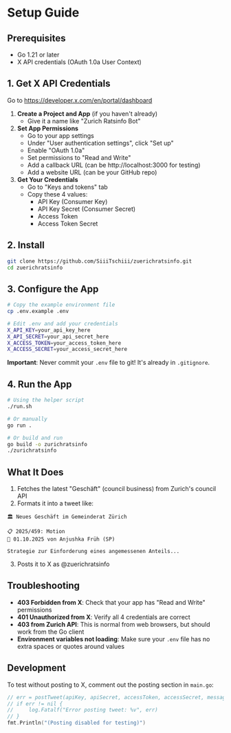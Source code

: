 # Setup Guide

## Prerequisites

- Go 1.21 or later
- X API credentials (OAuth 1.0a User Context)

## 1. Get X API Credentials

Go to https://developer.x.com/en/portal/dashboard

1. **Create a Project and App** (if you haven't already)
   - Give it a name like "Zurich Ratsinfo Bot"
2. **Set App Permissions**
   - Go to your app settings
   - Under "User authentication settings", click "Set up"
   - Enable "OAuth 1.0a"
   - Set permissions to "Read and Write"
   - Add a callback URL (can be http://localhost:3000 for testing)
   - Add a website URL (can be your GitHub repo)
3. **Get Your Credentials**
   - Go to "Keys and tokens" tab
   - Copy these 4 values:
     - API Key (Consumer Key)
     - API Key Secret (Consumer Secret)
     - Access Token
     - Access Token Secret

## 2. Install

```bash
git clone https://github.com/SiiiTschiii/zuerichratsinfo.git
cd zuerichratsinfo
```

## 3. Configure the App

```bash
# Copy the example environment file
cp .env.example .env

# Edit .env and add your credentials
X_API_KEY=your_api_key_here
X_API_SECRET=your_api_secret_here
X_ACCESS_TOKEN=your_access_token_here
X_ACCESS_SECRET=your_access_secret_here
```

**Important**: Never commit your `.env` file to git! It's already in `.gitignore`.

## 4. Run the App

```bash
# Using the helper script
./run.sh

# Or manually
go run .

# Or build and run
go build -o zurichratsinfo
./zurichratsinfo
```

## What It Does

1. Fetches the latest "Geschäft" (council business) from Zurich's council API
2. Formats it into a tweet like:

```
🏛️ Neues Geschäft im Gemeinderat Zürich

📋 2025/459: Motion
📅 01.10.2025 von Anjushka Früh (SP)

Strategie zur Einforderung eines angemessenen Anteils...
```

3. Posts it to X as @zuerichratsinfo

## Troubleshooting

- **403 Forbidden from X**: Check that your app has "Read and Write" permissions
- **401 Unauthorized from X**: Verify all 4 credentials are correct
- **403 from Zurich API**: This is normal from web browsers, but should work from the Go client
- **Environment variables not loading**: Make sure your `.env` file has no extra spaces or quotes around values

## Development

To test without posting to X, comment out the posting section in `main.go`:

```go
// err = postTweet(apiKey, apiSecret, accessToken, accessSecret, message)
// if err != nil {
//     log.Fatalf("Error posting tweet: %v", err)
// }
fmt.Println("(Posting disabled for testing)")
```
